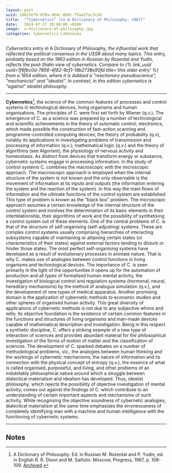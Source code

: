 ```yaml
---
layout: post
uuid: 28623ef9-070a-464c-889c-f5a42fac3cd4
title:  "“Cybernetics” (in A Dictionary of Philosophy, 1967)"
date:   2024-07-27 19:00:00 +0200
image:  a-dictionary-of-philosophy.jpg
categories: Cybernetics Lzhenauka
---
```


_Cybernetics entry in_ A Dictionary of Philosophy, _the influential work that reflected the political consensus in the USSR about many topics. This entry, probably based on the 1963 edition in Russian by Rozental and Yudin, reflects the post-Stalin view of cybernetics. Compare to {% link_uuid uuid=1f8fbc0d-7856-4f82-9cf1-19b2738e90fd title='this older entry' %} from a 1954 edition, where it is dubbed a "reactionary pseudoscience", "mechanicist" and "idealist". In contrast, in this edition cybernetics is "against" idealist philosophy._

<hr class="wp-block-separator is-style-wide">

**Cybernetics**[^1], the science of the common features of processes and control systems in technological devices, living organisms and human organisations. The principles of C. were first set forth by Wiener (q.v.). The emergence of C. as a science was prepared by a number of technological and scientific achievements in the theory of automatic control; electronics, which made possible the construction of fast-action scanning and programme-controlled computing devices; the theory of probability (q.v), notably its applications in investigating problems of transmission and processing of information (q.v.); mathematical logic (q.v.) and the theory of algorithms (see Algorism); the physiology of nervous activity and homeostasis. As distinct from devices that transform energy or substance, cybernetic systems engage in processing information. In the study of control systems C. combines the macroscopic with the microscopic approach. The macroscopic approach is employed when the internal structure of the system is not known and the only observable is the movement of information at its inputs and outputs (the information entering the system and the reaction of the system). In this way the main flows of information and the ultimate functions of the control system are established. This type of problem is known as the “black box” problem. The microscopic approach assumes a certain knowledge of the internal structure of the control system and involves the determination of its basic elements in their intertelationship, their algorithms of work and the possibility of synthetising a control system out of these elements. One of the central problems of C. is that of the structure of self-organising (self-adjusting) systems. These are complex control systems usually comprising hierarchies of interacting subsystems capable of maintaining or attaining certain states (or characteristics of their states) against external factors tending to disturb or hinder those states. The most perfect self-organising systems have developed as a result of evolutionary processes in animate nature. That is why C. makes use of analogies between control functions in living organisms and technological devices. The importance of C. is seen primarily in the light of the opportunities it opens up for the automation of production and all types of formalised human mental activity, the investigation of biological control and regulation systems (hormonal, neural, hereditary mechanisms) by the method of analogue simulation (q.v.), and the development of new types of medical apparatus. Another promising domain is the application of cybernetic methods to economic studies and other spheres of organised human activity. This great diversity of applications of cybernetic methods is not due to any subjective whims and wills; its objective foundation is the existence of certain common features in the functions and structures of living organisms and man-made devices capable of mathematical description and investigation. Being in this respect a synthetic discipline, C. offers a striking example of a new type of interaction of sciences and provides abundant material for the philosophical investigation of the forms of motion of matter and the classification of sciences. The development of C. sparked debates on a number of methodological problems, viz., the analogies between human thinking and the workings of cybernetic mechanisms, the nature of information and its connection with the physical concept of entropy (q.v.), the essence of what is called organised, purposeful, and living, and other problems of an indubitably philosophical nature around which a struggle between dialectical materialism and idealism has developed. Thus, idealist philosophy, which rejects the possibility of objective investigation of mental activity, comes out against the findings of C. which contribute to an understanding of certain important aspects and mechanisms of such activity. While recognising the objective soundness of cybernetic analogies, dialectical materialism at the same time emphasises the erroneousness of completely identifying man with a machine and human intelligence with the functioning of cybernetic systems.

<hr class="wp-block-separator is-style-wide">

## Notes

[^1]: A Dictionary of Philosophy. Ed. in Russian M. Rozental and P. Yudin, ed. in English R. R. Dixon and M. Saifulin. Moscow, Progress, 1967, p. 108-109. <a href="https://archive.org/details/dictionaryphilosophy1967/">Archived</a>.